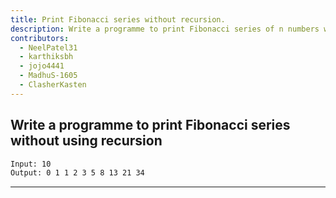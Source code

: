 ```yaml
---
title: Print Fibonacci series without recursion.
description: Write a programme to print Fibonacci series of n numbers without using recursion.
contributors:
  - NeelPatel31
  - karthiksbh
  - jojo4441
  - MadhuS-1605
  - ClasherKasten
---
```


## Write a programme to print Fibonacci series without using recursion

```txt
Input: 10
Output: 0 1 1 2 3 5 8 13 21 34
```

---
